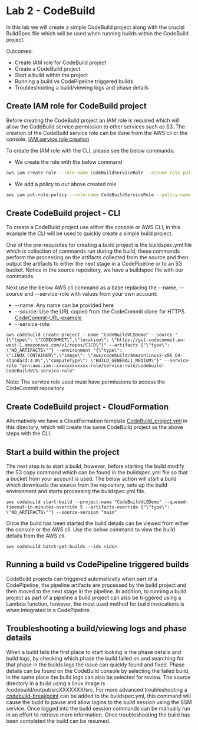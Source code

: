 # Lab 2 - CodeBuild

In this lab we will create a simple CodeBuild project along with the crucial BuildSpec file which will be used when running builds within the CodeBuild project. 

Outcomes:
* Create IAM role for CodeBuild project
* Create a CodeBuild project
* Start a build within the project 
* Running a build vs CodePipeline triggered builds
* Troubleshooting a build/viewing logs and phase details

## Create IAM role for CodeBuild project
Before creating the CodeBuild project an IAM role is required which will allow the CodeBuild service permission to other services such as S3. The creation of the CodeBuild service role can be done from the AWS cli or the console. [IAM service role creation](https://docs.aws.amazon.com/codebuild/latest/userguide/setting-up.html#setting-up-service-role) 

To create the IAM role with the CLI, please see the below commands:

- We create the role with the below command

```bash
aws iam create-role --role-name CodeBuildServiceRole --assume-role-policy-document file://create-role.json
```

- We add a policy to our above created role

```bash
aws iam put-role-policy --role-name CodeBuildServiceRole --policy-name CodeBuildServiceRolePolicy --policy-document file://put-role-policy.json
```


## Create CodeBuild project - CLI

To create a CodeBuild project use either the console or AWS CLI, in this example the CLI will be used to quickly create a simple build project.

One of the pre-requisites for creating a build project is the buildspec.yml file which is collection of commands run during the build, these commands perform the processing on the artifacts collected from the source and then output the artifacts to either the next stage in a CodePipeline or to an S3 bucket. Notice in the source repository, we have a buildspec file with our commands.

Next use the below AWS cli command as a base replacing the --name, --source and --service-role with values from your own account:
* --name: Any name can be provided here
* --source: Use the URL copied from the CodeCommit clone for HTTPS [CodeCommit-URL-example](https://docs.aws.amazon.com/codecommit/latest/userguide/how-to-connect.html#how-to-connect-http)
* --service-role: 

```
aws codebuild create-project --name "CodeBuildVLSDemo" --source "{\"type\": \"CODECOMMIT\",\"location\": \"https://git-codecommit.eu-west-1.amazonaws.com/v1/repos/CICD\"}" --artifacts {"\"type\": \"NO_ARTIFACTS\""} --environment "{\"type\": \"LINUX_CONTAINER\",\"image\": \"aws/codebuild/amazonlinux2-x86_64-standard:3.0\",\"computeType\": \"BUILD_GENERAL1_MEDIUM\"}" --service-role "arn:aws:iam::xxxxxxxxxxxx:role/service-role/codebuild-CodeBuildVLS-service-role"
```
Note: The service role used must have permissions to access the CodeCommit repository

## Create CodeBuild project - CloudFormation

Alternatively we have a CloudFormation template [CodeBuild_project.yml](./CodeBuild_project.yml) in this directory, which will create the same CodeBuild project as the above steps with the CLI.

## Start a build within the project
The next step is to start a build, however, before starting the build modify the S3 copy command which can be found in the buildspec.yml file so that a bucket from your account is used. 
The below action will start a build which downloads the source from the repository, sets up the build environment and starts processing the buildspec.yml file.  

```
aws codebuild start-build --project-name "CodeBuildVLSDemo" --queued-timeout-in-minutes-override 5 --artifacts-override {"\"type\": \"NO_ARTIFACTS\""} --source-version "main"
```

Once the build has been started the build details can be viewed from either the console or the AWS cli. 
Use the below command to view the build details from the AWS cli.

```
aws codebuild batch-get-builds --ids <ids>
```

## Running a build vs CodePipeline triggered builds
CodeBuild projects can triggered automatically when part of a CodePipeline, the pipeline artifacts are processed by the build project and then moved to the next stage in the pipeline. In addition, to running a build project as part of a pipeline a build project can also be triggered using a Lambda function, however, the most used method for build invocations is when integrated in a CodePipeline. 

## Troubleshooting a build/viewing logs and phase details
When a build fails the first place to start looking is the phase details and build logs, by checking which phase the build failed on and searching for that phase in the builds logs the issue can quickly found and fixed. Phase details can be found on the CodeBuild console by selecting the failed build, in the same place the build logs can also be selected for review. The source directory in a build using a linux image is /codebuild/output/srcXXXXXXX/src. For more advanced troubleshooting a [codebuild-breakpoint](https://docs.aws.amazon.com/codebuild/latest/userguide/session-manager.html) can be added to the buildspec.yml, this command will cause the build to pause and allow logins to the build session using the SSM service. Once logged into the build session commands can be manually run in an effort to retrieve more information. Once troubleshooting the build has been completed the build can be resumed. 